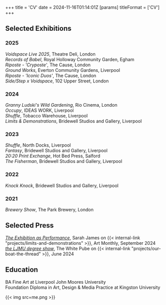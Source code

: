+++
title = 'CV'
date = 2024-11-16T01:14:01Z
[params]
    titleFormat = ['CV']
+++

## Selected Exhibitions

### 2025

_Voidspace Live 2025_, Theatre Deli, London \
_Records of Babel_, Royal Holloway Community Garden, Egham \
_Riposte - 'Cryposte'_, The Cause, London \
_Ground Works_, Everton Community Gardens, Liverpool \
_Riposte - 'Iconic Duos'_, The Cause, London \
_Side/Step x Voidspace_, 102 Upper Street, London

### 2024

_Granny Ludski's Wild Gardening_, Rio Cinema, London \
_Occupy_, IDEAS WORK, Liverpool \
_Shuffle_, Tobacco Warehouse, Liverpool \
_Limits & Demonstrations_, Bridewell Studios and Gallery, Liverpool

### 2023

_Shuffle_, North Docks, Liverpool \
_Fantasy_, Bridewell Studios and Gallery, Liverpool \
_20:20 Print Exchange_, Hot Bed Press, Salford \
_The Fisherman_, Bridewell Studios and Gallery, Liverpool

### 2022

_Knock Knock_, Bridewell Studios and Gallery, Liverpool

### 2021

_Brewery Show_, The Park Brewery, London

## Selected Press

[_The Exhibition as Performance_](https://www.proquest.com/openview/e786f177b5a329651129e7b927254968), Sarah James on {{< internal-link "projects/limits-and-demonstrations" >}}, Art Monthly, September 2024 \
[_the LJMU degree show_](https://thewhitepube.co.uk/texts/2024/ljmu-degree-show/), The White Pube on {{< internal-link "projects/our-boat-the-thread" >}}, June 2024

## Education

BA Fine Art at Liverpool John Moores University \
Foundation Diploma in Art, Design & Media Practice at Kingston University

{{< img src=me.png >}}
